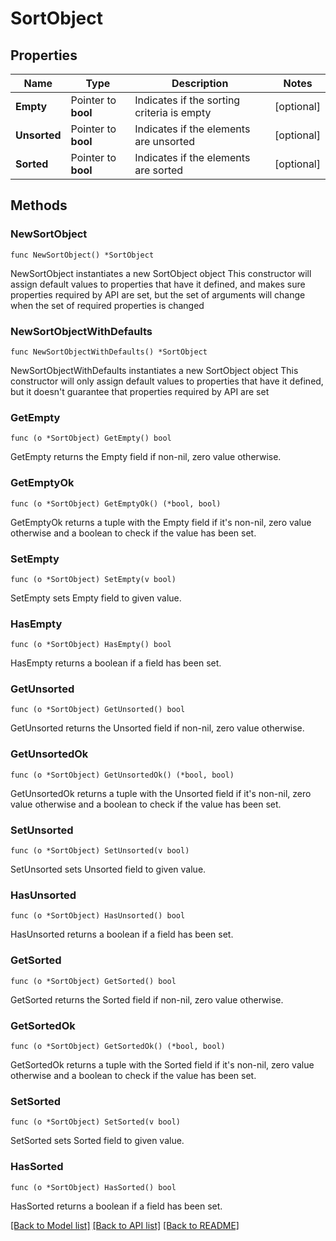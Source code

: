 # SortObject

## Properties

Name | Type | Description | Notes
------------ | ------------- | ------------- | -------------
**Empty** | Pointer to **bool** | Indicates if the sorting criteria is empty | [optional] 
**Unsorted** | Pointer to **bool** | Indicates if the elements are unsorted | [optional] 
**Sorted** | Pointer to **bool** | Indicates if the elements are sorted | [optional] 

## Methods

### NewSortObject

`func NewSortObject() *SortObject`

NewSortObject instantiates a new SortObject object
This constructor will assign default values to properties that have it defined,
and makes sure properties required by API are set, but the set of arguments
will change when the set of required properties is changed

### NewSortObjectWithDefaults

`func NewSortObjectWithDefaults() *SortObject`

NewSortObjectWithDefaults instantiates a new SortObject object
This constructor will only assign default values to properties that have it defined,
but it doesn't guarantee that properties required by API are set

### GetEmpty

`func (o *SortObject) GetEmpty() bool`

GetEmpty returns the Empty field if non-nil, zero value otherwise.

### GetEmptyOk

`func (o *SortObject) GetEmptyOk() (*bool, bool)`

GetEmptyOk returns a tuple with the Empty field if it's non-nil, zero value otherwise
and a boolean to check if the value has been set.

### SetEmpty

`func (o *SortObject) SetEmpty(v bool)`

SetEmpty sets Empty field to given value.

### HasEmpty

`func (o *SortObject) HasEmpty() bool`

HasEmpty returns a boolean if a field has been set.

### GetUnsorted

`func (o *SortObject) GetUnsorted() bool`

GetUnsorted returns the Unsorted field if non-nil, zero value otherwise.

### GetUnsortedOk

`func (o *SortObject) GetUnsortedOk() (*bool, bool)`

GetUnsortedOk returns a tuple with the Unsorted field if it's non-nil, zero value otherwise
and a boolean to check if the value has been set.

### SetUnsorted

`func (o *SortObject) SetUnsorted(v bool)`

SetUnsorted sets Unsorted field to given value.

### HasUnsorted

`func (o *SortObject) HasUnsorted() bool`

HasUnsorted returns a boolean if a field has been set.

### GetSorted

`func (o *SortObject) GetSorted() bool`

GetSorted returns the Sorted field if non-nil, zero value otherwise.

### GetSortedOk

`func (o *SortObject) GetSortedOk() (*bool, bool)`

GetSortedOk returns a tuple with the Sorted field if it's non-nil, zero value otherwise
and a boolean to check if the value has been set.

### SetSorted

`func (o *SortObject) SetSorted(v bool)`

SetSorted sets Sorted field to given value.

### HasSorted

`func (o *SortObject) HasSorted() bool`

HasSorted returns a boolean if a field has been set.


[[Back to Model list]](../README.md#documentation-for-models) [[Back to API list]](../README.md#documentation-for-api-endpoints) [[Back to README]](../README.md)


